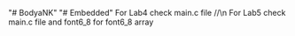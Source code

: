 "# BodyaNK" 
"# Embedded" 
For Lab4 check main.c file //\n
For Lab5 check main.c file and font6_8 for font6_8 array
